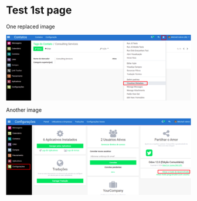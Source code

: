 # Test 1st page

One replaced image

![](.gitbook/assets/image%20%282%29.png)

Another image

![](.gitbook/assets/image%20%281%29.png)

